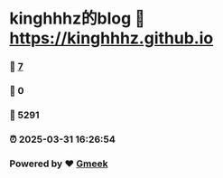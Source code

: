 # kinghhhz的blog :link: https://kinghhhz.github.io 
### :page_facing_up: [7](https://kinghhhz.github.io/tag.html) 
### :speech_balloon: 0 
### :hibiscus: 5291 
### :alarm_clock: 2025-03-31 16:26:54 
### Powered by :heart: [Gmeek](https://github.com/Meekdai/Gmeek)
